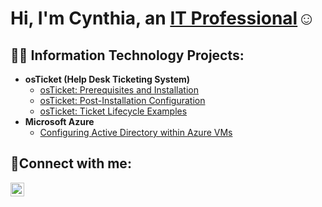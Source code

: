 <h1>Hi, I'm Cynthia, an <a href="https://linkedin.com/in/CynthiaBrady">IT Professional</a>☺</h1>

<h2>👨‍💻 Information Technology Projects:</h2>

- <b>osTicket (Help Desk Ticketing System)</b>
  - [osTicket: Prerequisites and Installation](https://github.com/CynthiaBrady/osticket-prereqs)
  - [osTicket: Post-Installation Configuration](https://github.com/CynthiaBrady/post-Install-Configuration)
  - [osTicket: Ticket Lifecycle Examples](https://github.com/CynthiaBrady/Ticket-Lifecycle-Examples)
- <b>Microsoft Azure</b>
  - [Configuring Active Directory within Azure VMs](https://github.com/CynthiaBrady/configure-ad)
    

<h2>🤳Connect with me:</h2>

[<img align="left" alt="Josh | LinkedIn" width="22px" src="https://cdn.jsdelivr.net/npm/simple-icons@v3/icons/linkedin.svg" />][linkedin]





[linkedin]: https://linkedin.com/in/cynthia-brady-7037102b6
